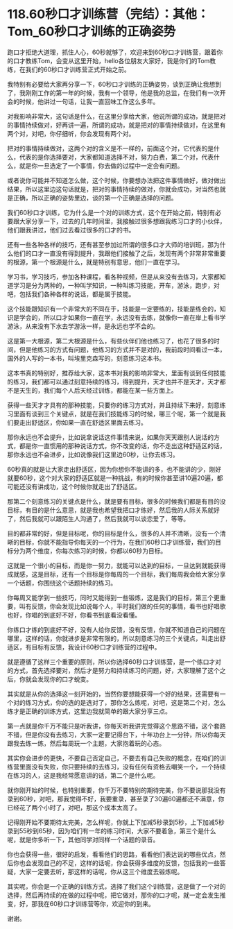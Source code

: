 # 118.60秒口才训练营（完结）：其他：Tom_60秒口才训练的正确姿势

跑口才拒绝大道理，抓住人心，60秒就够了，欢迎来到60秒口才训练营，跟着你的口才教练Tom，会变从这里开始，hello各位朋友大家好，我是你们的Tom教练，在我们的60秒口才训练营正式开始之前。

我特别有必要给大家再分享一下，60秒口才训练的正确姿势，谈到正确让我想到了，我刚刚工作的第一年的时候，我有一个领导，他是我的总监，在我们有一次开会的时候，他讲过一句话，让我一直回味工作这么多年。

对我影响非常大，这句话是什么，在这里分享给大家，他说所谓的成功，就是把对的事情持续做对，好再讲一遍，所谓的成功，就是把对的事情持续做对，在这里有两个对，对吧，你仔细听，你会发现有两个对。

把对的事情持续做对，这两个对的含义是不一样的，前面这个对，它代表的是什么，代表的是你选择要对，大家都知道选择不对，努力白费，第二个对，代表什么，就是你一旦选定了一个事情，你去做的过程中一定会有问题。

或者说你可能并不知道怎么做，这个时候，你要想办法把这件事情做好，做对做出结果，所以这里边这句话就是，把对的事情持续的做对，你就会成功，对当然也就是正确，所以正确的姿势里边，谈的第一个正确是选择的问题。

我们60秒口才训练，它为什么是一个对的训练方式，这个在开始之前，特别有必要跟大家分享一下，过去的几年时间里，我接触过很多想跟我练习口才的小伙伴，他们跟我讲过，他们过去看过很多的口才的书。

还有一些各种各样的技巧，还有甚至参加过所谓的很多口才大师的培训班，那为什么他们的口才一直没有得到提升，我跟他们接触了之后，发现有两个非常非常重要的根源，第一个根源是什么，就是特别有意思，他们一直在学习。

学习书，学习技巧，参加各种课程，看各种视频，但是从来没有去练习，大家都知道学习是分为两种的，一种叫学知识，一种叫练习技能，开车，游泳，跑步，对吧，包括我们各种各样的说话，都是属于技能。

这个技能跟知识有一个非常大的不同在于，技能是一定要练的，技能是练会的，知识是学会的，所以口才如果你一直在学，永远没有去练，就像你一直在岸上看书学游泳，从来没有下水去学游泳一样，是永远也学不会的。

这是第一大根源，第二大根源是什么，有些伙伴们他也练习了，也花了很多的时间，但是他练习的方式有问题，他练习的方式并不是对的，我前段时间看过一本，国外的人写的一本书，叫埃里克森写的，刻意练习这本书。

这本书真的特别好，推荐给大家，这本书对我的影响非常大，里面有谈到任何技能的练习，我们都可以通过刻意持续的练习，得到提升，天才也并不是天才，天才都不是天生的，我们每个人后天经过训练，都能在某一些方面上。

获得一些天才才具有的那种技能，只要你的练习方式对，并且持续下来好，刻意练习里面有谈到三个关键点，就是在我们技能练习的时候，哪三个呢，第一个就是我们要走出舒适区，你如果一直在舒适区里面去练习。

那你永远也不会提升，比如说拿说话这件事情来说，如果你天天跟别人说话的方式，都是你一直惯用的那种说话方式，你不改变的话，你不走出这种舒适区的话，那你永远也不会进步，比如说像我们这里边60秒，让你去练习。

60秒真的就是让大家走出舒适区，因为你想你不能讲的多，也不能讲的少，刚好就要60秒，这个对大家的舒适区就是一种挑战，有的时候你甚至讲10遍20遍，都可能还没有讲成功，这个时候你就走出了舒适区。

那第二个刻意练习的关键点是什么，就是要有目标，很多的时候我们都是有目的没目标，有目的是什么意思，就是我也希望我把口才练好，然后我的人际关系就好了，然后我就可以跟陌生人沟通了，然后我就可以谈恋爱了，等等。

目的都非常的好，但是目标呢，你的目标是什么，很多的人并不清晰，没有一个清晰的目标，你就不能指导你每天的一个行为，在我们60秒口才训练营，我们的目标分为两个维度，你每次练习的时候，你都以60秒为目标。

这就是一个很小的目标，而是你一努力，就能可以达到的目标，一旦达到就能获得成就感，这是目标，还有一个目标是你每周的一个目标，我们每周我会给大家分享一个话题，你围绕这个话题持续的练习。

你每周又能学到一些技巧，同时又能得到一些锻炼，这是我们的目标，第三个更重要，叫有反馈，你会发现比如说每个人，平时我们做的任何的事情，看书也好唱歌也好，你唱的到底好不好，你看书到底看没看懂。

你练口才练的到底好不好，没有人给你反馈，没有反馈，你就不知道自己的问题在哪里，这样的话，你就进步是非常有限的，所以刻意练习的三个关键点，叫走出舒适区，有目标有反馈，我设计60秒口才训练营的过程中。

就是遵循了这样三个重要的原则，所以你选择60秒口才训练营，是一个练口才对的方式，首先选择要对，然后才是努力和持续练习的问题，好，大家理解了这个之后，你就会发现你的口才蛻变。

其实就是从你的选择这一刻开始的，当然你要想能获得一个好的结果，还需要有一个对的练习方式，你的选的是选对了，那你怎么练呢，对吧，这是第二个对，怎么练才是正确的训练方式，这里边我就简单的跟大家分享三点。

第一点就是你千万不能只是听我讲，你每天听我讲完觉得这个思路不错，这个套路不错，但是你没有去练习，大家一定要记得台下，十年功台上一分钟，所以你每天跟我去练一练，然后每周玩一个主题，大家抱着玩的心态。

其实你会进步的更快，不要自己否定自己，不要去有自己失败的概念，在咱们的训练营里面没有失败，你只要持续的去练习，没有任何有资格去嘲笑一个，一个持续在练习的人，这是我经常愿意讲的话，第二个是什么呢。

就你刚开始的时候，也特别重要，你千万不要特别的期待完美，你不要说那我没有录到60秒，对吧，那我觉得不好，我要重录，甚至录了30遍60遍都还不满意，你已经花了两个小时了，对吧，那这个成本太高了。

记得刚开始不要期待太完美，怎么样呢，你就上下加减5秒录到5秒，上下加减5秒录到55秒到65秒，因为咱们有一年的练习时间，大家不要着急，第三个是什么呢，就是你多听一下，其他同学对同样一个话题的录音。

你也会获得一些，很好的启发，看看他们的思路，看看他们表达说的哪些优点，然后你也会发现自己的不足，这样的话呢，你会获得多维度的反馈，包括我的一些答疑，大家一定要去听，那这样的话呢，你从这三个维度去锻炼呢。

其实呢，你会是一个正确的训练方式，选择了我们这个训练营，这是做了一个对的选择，然后再持续的在做的过程中呢，把它做对，那你的口才呢，就一定会发生推变，好，那我在60秒口才训练营等你，欢迎你的到来。

谢谢。
